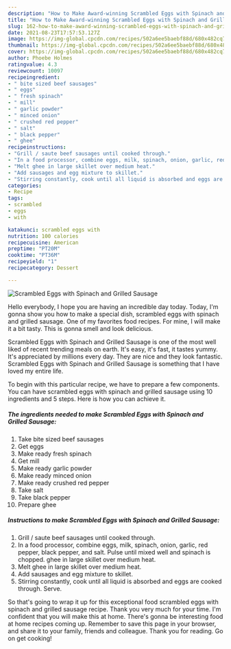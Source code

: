 ```yaml
---
description: "How to Make Award-winning Scrambled Eggs with Spinach and Grilled Sausage"
title: "How to Make Award-winning Scrambled Eggs with Spinach and Grilled Sausage"
slug: 162-how-to-make-award-winning-scrambled-eggs-with-spinach-and-grilled-sausage
date: 2021-08-23T17:57:53.127Z
image: https://img-global.cpcdn.com/recipes/502a6ee5baebf88d/680x482cq70/scrambled-eggs-with-spinach-and-grilled-sausage-recipe-main-photo.jpg
thumbnail: https://img-global.cpcdn.com/recipes/502a6ee5baebf88d/680x482cq70/scrambled-eggs-with-spinach-and-grilled-sausage-recipe-main-photo.jpg
cover: https://img-global.cpcdn.com/recipes/502a6ee5baebf88d/680x482cq70/scrambled-eggs-with-spinach-and-grilled-sausage-recipe-main-photo.jpg
author: Phoebe Holmes
ratingvalue: 4.3
reviewcount: 10097
recipeingredient:
- " bite sized beef sausages"
- " eggs"
- " fresh spinach"
- " mill"
- " garlic powder"
- " minced onion"
- " crushed red pepper"
- " salt"
- " black pepper"
- " ghee"
recipeinstructions:
- "Grill / saute beef sausages until cooked through."
- "In a food processor, combine eggs, milk, spinach, onion, garlic, red pepper, black pepper, and salt. Pulse until mixed well and spinach is chopped. ghee in large skillet over medium heat."
- "Melt ghee in large skillet over medium heat."
- "Add sausages and egg mixture to skillet."
- "Stirring constantly, cook until all liquid is absorbed and eggs are cooked through. Serve."
categories:
- Recipe
tags:
- scrambled
- eggs
- with

katakunci: scrambled eggs with 
nutrition: 100 calories
recipecuisine: American
preptime: "PT20M"
cooktime: "PT36M"
recipeyield: "1"
recipecategory: Dessert

---
```



![Scrambled Eggs with Spinach and Grilled Sausage](https://img-global.cpcdn.com/recipes/502a6ee5baebf88d/680x482cq70/scrambled-eggs-with-spinach-and-grilled-sausage-recipe-main-photo.jpg)

Hello everybody, I hope you are having an incredible day today. Today, I'm gonna show you how to make a special dish, scrambled eggs with spinach and grilled sausage. One of my favorites food recipes. For mine, I will make it a bit tasty. This is gonna smell and look delicious.



Scrambled Eggs with Spinach and Grilled Sausage is one of the most well liked of recent trending meals on earth. It's easy, it's fast, it tastes yummy. It's appreciated by millions every day. They are nice and they look fantastic. Scrambled Eggs with Spinach and Grilled Sausage is something that I have loved my entire life.


To begin with this particular recipe, we have to prepare a few components. You can have scrambled eggs with spinach and grilled sausage using 10 ingredients and 5 steps. Here is how you can achieve it.

<!--inarticleads1-->

##### The ingredients needed to make Scrambled Eggs with Spinach and Grilled Sausage:

1. Take  bite sized beef sausages
1. Get  eggs
1. Make ready  fresh spinach
1. Get  mill
1. Make ready  garlic powder
1. Make ready  minced onion
1. Make ready  crushed red pepper
1. Take  salt
1. Take  black pepper
1. Prepare  ghee




<!--inarticleads2-->

##### Instructions to make Scrambled Eggs with Spinach and Grilled Sausage:

1. Grill / saute beef sausages until cooked through.
1. In a food processor, combine eggs, milk, spinach, onion, garlic, red pepper, black pepper, and salt. Pulse until mixed well and spinach is chopped. ghee in large skillet over medium heat.
1. Melt ghee in large skillet over medium heat.
1. Add sausages and egg mixture to skillet.
1. Stirring constantly, cook until all liquid is absorbed and eggs are cooked through. Serve.




So that's going to wrap it up for this exceptional food scrambled eggs with spinach and grilled sausage recipe. Thank you very much for your time. I'm confident that you will make this at home. There's gonna be interesting food at home recipes coming up. Remember to save this page in your browser, and share it to your family, friends and colleague. Thank you for reading. Go on get cooking!
